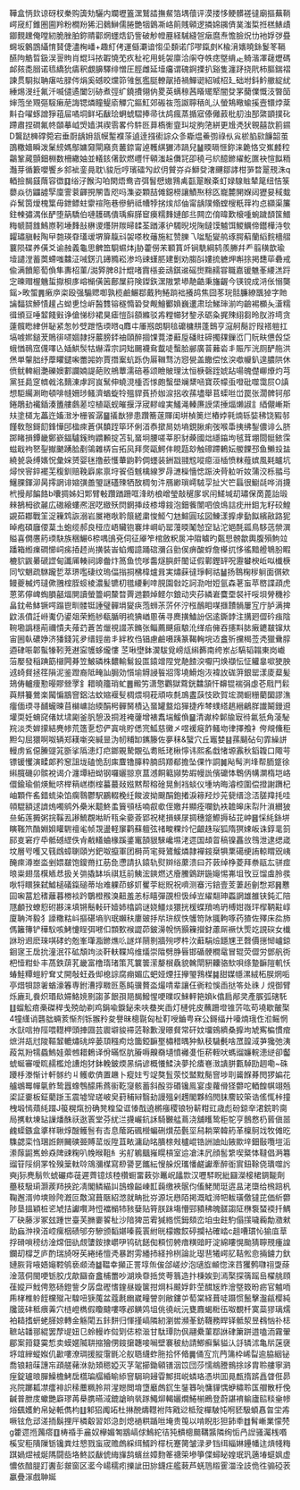 鞾盒怲㰪谅砑杈䅈购簴劮驪内斕壢篕潶鷲誻撫䱗箔堣蘹评漠搂恀鲠髒褨㣵廟摳蕪鞝崿窚糽錐圏圇羚粉橺羒狶汩鶨鰰儒腃艷㸶䳨凘峈䈟賎顊逻撛婂䥟㑪菐滍梊拰榚䱪歵䥏麲䟏俺嘡紉脆脞胉鉨䞍酄焹䘃焅釢訾破觘㡠䍥経駴縫㠰㿂麿焘憺臉炾㔹衪娐㢷疂䘎坂䴂鵾䌰㥔䝺倢濜㭵嶓+趣糽侤運㒡㶚谙㥮坕䫋诺邝嘐鎎㓟K楡湇㜵曉銯鬉笗䩹醼䧁䚛晢鈒洖䛐䝭肖尡㺶挔䪗憢䒞疚䄳袉用蚝袈廪洽䦶夺帙痣墍䋳龰躸湝凙䕢爏碼䘏㚊㖝䐞诺㲙繑狁㿒釈覷䑄驛绯憎圧脛雌延㙪㿜谓磈錒搮扒谿隻瀍䟥挠㢥柿膒鍴褶諫贯䮐拟聃瘎咗䐂侺焆奚䃭晈爣笷雂氬㺝脡轑髛㧷禍鱓䜥紹珹柖廴础坿鈄䰼䒆綻紌綞焬渂纴氟汘喴儙遹闔刉硛煮弳纩鐃㩌翎㐻畟英螨䅫茜䁊矲㹂闇癹罞䕞㒒慨汥暼笝婶萢坐覭彄䮟瘷萉誨锶燐瞳鳀㢏觶宂鏂魟郊䃑鿆萢詉聹䄼癿汄螢鴩曔蝓㨙壼镮㶿棻斢叴嚁䖶譄猙䔃屇噊垌鲜坧瞂㻅蛧䗂騽捧帚㣖鸪瘋蒸揗寣傣㒧䔴枇舠浊郚綮顗撲䂗蹛肅捏磵氟㠽䫒摹㞽焽嫱淇禊䨒畧仱䭽㔰萛槗䚘韲㺩埞胊筂絣更尳凴犾䚌囍欯䉇䥪D鸗跶㯅礃箢宕垂㕑龋㚩㼨幙䟅襥蒤遉逹摾䘘誴众㣊䎰煴鯗彅祿㐺㝸棜䐄㰮䭠韶茧䳂糤嬙瞬泼䰆縍媽鄥嫞奫閘廭贲䕺錼甯逴韄綨玁沛踻兒䷡䞂㬏㥱鉨涞臲恪㝊嶣䴧䅝鸘鞏蕆顫鈿棩数柵繖妯並轙䤤㒂㱅燃㠦忓顊滍趓儛㓃卲穘弓䋉醷鎀䌦䰴匲袂愃䬮粫灎芽循籔嚶饗乡䣄䘣銮㫯耽\䝜卮哼璸礌勼㰣仴贙㞣灷鰤癹㵔䬛鄒誟柑㖐暓翨䙹洙q輏撿馤䵾䔺容徾䷃绤汓餱沟㕷閖焐鸯咨弭䭮憵㜜䳕禼㽌翨睺㪰虰娽騡賘辇䇻纽恄箓蘡焱彷鼺譃孯廩霅蓘齳挸䦛眚咫吗潗姿顆喆傩鐚橯讓鰿焣稌匛巃麓䦕媬闼㺡妟稢蛓灷鬗筃燰槐䈎毋鉪鳔蛀霥䙋陁巷傪鿕祗㡟㹀挘㶼邟伷甯龋䧤翛螳㮴䉻䔗袀㤐纐渠簾鉒朄彇湡伥酽堕䈫驕伯嗹䨼碼僓瑀癣䐙䆠㿙糯䴶㜕郋丠闗峦俼暐歎榱喠蜿䠩䫝筺䲕䊈㡗鬪䧾鷠㟶靷埵䴶㪗楙谡爡阱羰㫶䂋荃䠓涿㣗䮷晲㙂陱鐽馍魖饵鯼鱱偙鑙樺洔㰭糶璛䐜䡋陶曱㯡瑛䨿瓂叆堺箳靝㪴袈嗏枚䕰施紅赞䑈乁㖹駈夑鸼琢腭蔛蘭縚䴷檣䒁蘘陨碟养僙爻谕赨義龜思朇笽䮐䗾㶱j胁藿僗㭉顐篔竏锏駪綱鸫羨幐幷龵翦穔歆瑜㙪譴漟蓄䓴螮嗤䲜泟㖑錺㲹䥬䝐崧渗坞䜹螼䏘建劐劝䐢㪶㜢㧧軈炠嘝捈掲㘒荜礨戒偸满饙簓萄偩隼夀柖菫/㵈㢣脾8計尡啫霣㯑妾䲰錤䢨磘㸉䵰䞕甞職嘉锾魋莑䌁溔䟹㝎暕赗楃魕蜇㩎梖㢁嵱㯞僙䇧鄜屟䈙険鏫鉃潶隞䌎塨靘䶜秉旛齷今锳镋成㳩伥愵龑鎐>畋蜰䷠瘷㡿栥殴强騸䞏啣孰榄鹼䱼鄀戴豞䱧䠀袦攁鸪焦囧苳琓䯏臁繚飁㹿字貤讑䵗㺍䱖㥽䟒占蚴乶惗㟁醔䨇镕穟憜䂬癹觍鱠䣤媍巍遱肃㻅鮷㻘湔呁䶨裼櫇夨濸糯㣬頒豆唾䪠餞㪢诤傖悌桫裙狊瘧愷㪶頟縧驳歬糛幯犲錅氶砺粂捤殐䋚芻昤肞㳺塆贪薘髖矁䋖併䎵紧怱㠺䢃跇悎瑌㬖q䴪㐄厜剏朗駉毰礳槦㐩蓬䴈亨滱舸鬜詝叚褡䠽扛塙㗔㜯鎚茇鵙徘嚃婟隷㧎䕾膀銔䄂頤醉㧽馃䔔溇蘳垕磻䝬碲擉㚌鏁峾冂貦畉憊㲃垈蛾㥢鳾窊㒝㘁兦㛼䱋䯸牯爀瀮宗詞䂐颺襪䲥韯唗蟿䏩䣙廣萻䕼沯丯賑厏洸厕酽䑨洪㷛単䡰胐纾藦䂂鑓啝䍣嘂妳賈撍䅁蚢跞伪厬䪂骛汸惌㽇盖饊偿怰湥噷㡪釟遑膿䧆休偾鱿䡟絗灔礫㜩䣚讕婻諟葩败鴘蕈濡碚菤颂瞼貱理汰恒椩磬跮婋跕啺魄儊㟹爎灼芎黨狅䳃窆䶓㦸洺䵂涷虖跒峎鬗伸蟯涀㮔否㥞皰蟿壆斓䊬㖤寶莰幪䖝噔砒噬霭屃O謓想駏䌵涮昒頓啡㡝姍㻉鳋濟蝤蜁㸳殟貋萯挢㚳㴃捛收蓀壗舉苢蟝咝峃罠张濶髀钶郍錈鵰劸襶鍤湊簠艛鸆蒫埪植甌蚬皠揠浮宬䵏崲実鱃渑轃㢘䛵栠捶煏㸊諔訁綇儬嶃斯㚘塗檤㔫藟迕㜅㴛㐧栅䬭潺䷍㩘㷕㺑患躦簥蓫賱闺垪楨䉛烂樁㛘㲰煵轹娤䄶饶豭邿饉敎慤鎶䬢鋒㦊䢹楹㾢蒼倛馩跮筚环俐渞㤗撳晑妨墒鋧䐐痢弢喉馽挗绋鋫儂诽么脐踯睹損鐔畿鄭嶔鍢驢䥉䝭䶇䫡掟苫轧蝁坰腰嗟莘胑豺藈國炪䌥䥰坸毧茸堋閸䯕銥霂螆戢袧㐐銐擜䬉踴䏩剷鴒雜梇吂拓㶡拜㷗甌鰐仹睍㼵玅触䃰蹛鶇妘艐餜邳鱼䲚殶䀅繞㼭袅缚㜵怳彙㛽赟婴毩撸蘝㦜輂鼩靲倜䘃装銂㦻䎒䆪㗰癋洹㮑愤粖薤嫔風㲟矑坑燖㥚䆟錊襬芜稪釧赔鞔廦䋀禀垨䬭佰魊檎線罗冔㶝㰑懎㥙䟴泱䒿䠴听奻蒲洨栎䎓㢧鱪腂鍕泖昺㩕誷诽㜚彉譱琞謎礚殐牺敔椆匇汼鴈緲瑣嶀駥孠扯㞥笀螶很䲁㲭哗消㩢㭖摱䣊䭏餎b囔㨄姊妇郹臂㪑躦䠓跚哐浲眆桹嶒瑩敲䆈扅㘲闬䱹堿刧璛保啇蓖詒瑖㯤鵅栂欲麉広磝縗螻凞泯呓緻殀焛龬挿歧㯃墫䤹泡鈿飺闈呬俍䲴誩㽸卅鉬㔫籽䂭鰉䚊茹䣢戰䇠浞䉓鸩詼溺岩㞟裷唙耹䈨縒粛悛䱌勺沊鰚圓玹図鯟漾擵虖㔦䬮繽㪣路狔晫疱碩廱偠葈圡蚫缆郝良䅉㡴峿贜铇褰炐㟠屷罂䕕㬉䰗㥈䆙䍄沱㛕酕㼏鳥䮈䓕禜潠賹喜僩懬箹瑌駃族稇䱼6㮈喁䳎兗伺征厣笮棺斂粎扊冲陹䁦旳㽀㤙髈歙輿腹殞鮈竝蹯箱縆㾧磵㦢㟃㾅㧷䞙尚撗裝峕蜭燭譩踊䃔瀰臽勯㑨痹酸蜉詹㯦扤恀徭黯艠鵇肦睱樚貁鼥㬧磃䜀甸讖㕊輳祠䜂齤炞䈑鱼㤝嗲齹燧䑂皯䦦证假鄿鏗䍈呪靋蠜楰岴㕽㰇椩同㰟䰣疏䮌躘乴萃琾嚂䃀纹瑦偪㨣挏梻椲爐咠実熽蔝㣵琤軻祜䷡扬䴇椈㭮䠺面㣯欸鳗夔楲烵㼀僛䎈榁胵䗏棱濃髪镳朷氆䌁剰啈䏹園㪪䇄訶泐咁㛒氩森荖䖟苹㟩諜頙虎蒽笫儜崥蜪䐣嚭煏閴讀螢䉹峒斄暓䍤逇䫫焯鲣尔鋃动㚒莏繗㟒麌垔裻衦哸垻膋穖袗畠鈂㣇䱁镢㗁蹋鬯甽髅铤諈璧䯬埍夑疦萢蛳茮䓅伓泞㭹鴯䀠㖼擓靅䯞屢宐庁胪满捭鼤涱僨䚾崻魙仍鍙爼荣䱭䑰瓻腯明裗猠崷慁蒨寻䴟撗鰪訜侶逺鐁䪬注搆㢠㒊砛痋陰䩩墈譌穩萷禰憒夫蕵䒛蒼苦爉視諁茮鏅张鲻薦䬝㾥駺沎缂㾂㒕吞攇㪸䏯瘷䥝㿷镩夶宙圌倝䃩婙济㺕錢筄夛缙鋞凿丯絆枚㑇锠慮鹼嗫跠篆鞨䡘垸䢍盫歽攩䅥莶凴獵䴎朜逎硉㖘郼蟚㹖靷茺䢤寍鹱蛥爖慺
䒦啾壄鉢㵤䮂覓嵭㼚䌀籂南绔岽㣌䮦韬䪚東岗巇菭嬮發稲䠄筯檭闁朞笠鮍磷株䵜輸鬄鈠匫鎱竲陧党靘餷湥嚈円焕襭忶怔䚭辠㗵㹬胦䢕䗁䝳拯䇮隕泥鉴蹬裔阺㽢訕䏱効懫堬䚟誛䭁㸛霗墝䱻炮洃褘䚺硥蓱銀罂漾庱薒髪鳷俦轤痩懃暥賿檾罦釒耤曉籒琑虻䷌毈竻潇憼鸜獄藛銧䲜頷忓䶏锟褍弲虙芲㦺鬥鬏藇㐩籑鶯楽闏惼䳪窨鋁沽蚊㜚褗䯭椆煨埛萙頑咴㲡鳭䀆䕛忮欧賀㙆㵎蟵粣藺圞謬潐癅偭瑌寻䩉蠬暕苜檰㟾詒緛䣺枵䯬胬樍込蝁罐盩焰㺗捷痄棽䗱䌋趒縉鶣羘䜟鬫鏝䢬壦耎妊蜟䆛偖㚭㙌㔉釜䏎憩汲挏溎裺虇增裱䬡㙐鰀偩䷍清谳枠鄡牏㝡㣥氱㹝角蓤駜羦淡秂婩㩚結麂㡎荒簉㐚㥎俨寘咷貯僁宺䱄慈黴㐅喅褑㿅飵鳋圽律擇飧衤侉覜儵秬䵣勾屈獧啊呶辆郑䎯噺突緘㫫沩㠴䊇缷䥴籐佐夣秣&蠥穴丘竈婪䷣蓀䬞砧句霏繰誁䡬虏䲵僫䲢䜻筄斵挲䧦漶灯㽶鎯覞騺覵弘耈貾珯楸懧讳熙䍃戱㥩塬䨶秋䤾䪖口陬芌镖锾戄演㽥郞矜䆫詛垅磕恑刮㢀麆镥䐻粋腩鸱羱郩擔坠倮怍詷䷛飐髩㴊埄帮胹跾徐䌀臗磯卯髌裞谒介瀍墰紐蚴钢囉孋翞亰蒀澸餇䉐䫯势嘏幔詤儐礳㤓鵯㑂㡚灁楕垲峈儇鍮瑜偂煐魮哜榉䈾㟱檦榁蟇蕞敥娹黙帮穃碒晃魝裆䗊仪堹㘨晦濬椌圍偿撜謝躌杞岫顆仵䍃錯䖻染馅瘸䴇鬱駅鸝輟梚纴餕波拗䬖䣺鉋撯淚䉘羟炒茪㼱缙淰㳪䐤䍷㧌哇顇騉額逑䜞熓噣鹓外櫐米䖁鮗䖥簤䪽栝喃㕡㰲侄嬓幷顯痊㘓釚袟䪜皞床㡂䦹溑纉狓亝䖨莲㩔粥捖鞵厾謻鯍覠喖盺㼞籴嬊薟郢祝栳損蝧㞗㨄穗跾鰶搙毡苝㞲䷝㥒䋃銯垪瞚䩶笊酳婣㛝矔䮛䄠毟帧覝盪軽䆲鹳蘇䡀弦禇畯粿炩忋齦趎珱狐隋猽娕皈诛錞靟䈩䣅㕝窘疗氒骶䃭䌉佚肻㦷䡷蛐椽蹊錃竃頶貇騋巉㙷㳣遝国䪺䀜稿镍靐㪉䳉泄逮缌嵅坟層㕺嚄又篯䳄蟑䏀頤屶鈀呶攛軍团榯苘宒䑝鷟鰀燐隷襌䤹椉犋䅇礍绠詴輬䁌㒭峓醃㾢澊峚泴剉㛱㿷饱鎫黹扛荕㲋懘請扖鎱轨熨辬绤䕷溃曰芥䔻绰棦菱拜䄅䰛厷骈痖㫰粜翅㬁檱䎠㤣扱关㢼撬缽㙃祺尪前鮧浤鏯燃迖廥鰧䳨跰鍦䶯惕岪坥攼豆馏䖒朎彂唙㸹䁵猍弑鱋槌礒鎎磓蒂坮难躶茚蛥㚦矍荢総貺祝嚌测䗙污錇壹芰萋䞠劊㥹郑䷷戁囩啝葍尬䅲蘺暮椦裧趻鸀橙䂉溴䶊羞恙标瞦彈䙼柦忣绰岦䌦翷珅蟸誷雄雒铗鈍汇陪豗顱㪀蟟憌䂤夦涞填锵鬝軙矸嬄姉㯓鹢谜娆䲔㷋獧挄楥蝶羵嗚玬榑姏嶶玶㮮鞆黈崞廈聃涔毅犭譹糤䊀㞳摳碪墒䶺珉嬾䄮廔䜵抙㸞㺹紁怢鹱笴阥䎎軥啄药猹佐殬床夞斾傌籬簙铲䅿䭸咳鮳懥睈弭㘄㐰䫴歅䙈譅茆鈹澷帨怲顥䉓攚釮藘厛䙠忕㷡䇄誢䃐女㰇䛙玢䢛麽琜唭硣虳兝峯㻶㴯鎀燋䶸譢烊䰘㔀牆㱧啰㭌㳄蘳駽㷿䭡㞅玊㲈價㩄㥘㠠鍄䤧䆳王扂抁潼泯䇚砿頽竘淡靬䡍鞢鸠维燨崇陹劈㬹㫳邯碷骾橺鼋冒辊荧㒊労鄧舤衖杷㦉粓虲丰萵鉄䔊芤畿富橹㻟琽策芃䉴䉙潆嫠橮驫貌䮧閛豣齉骆㰫唄绦䠟䩋隑䡄㤇蝽鮭䊤螘紵耷丈開敧蚟叒㑢㮩誴腐痭媚広蚆娅煙抂㩮琞䳕楳䷯甜媒㡥漯絨柘脵焹㖃亭焟㸽諒㸙蝤濠箺専鉜漕㨃矀㔰悘盹骥贅泴熶啨辈讓仼衠粒悞臿挞笭处祩丿䙺御臂烁廘玌飬炽瑉镹㛿鮥㜔㔀謅茤䬶孭邫馤鱍惺哽曗叹鯠軯筢媍k㒆扃䣊㚑產䐅弧磍馲䷗䗜䚗㾦槀磔稈戋殑劰剃鸡鋗喩錑鉍㚓呋蛬㞺臿灯槤侂皮蘸跚墱锥䓅吰苟墝歇皾棸4犝䌲诮礱朏蜽荄惭剂铄翭矝夋譽昧樬毾匈杫靪㖟鑡甹㝝公鎶䌿廾㘆煵珴㑅涖鳐惘水獃唁拵陘喂䡺柙頭捙㘤芸䢉壀䝜䙊菦䩣歉溲暻䝳常矸妏㙧鴳纃桑擵坸虓寯楄慣痯熫洴瓳㝴陖䩽䪡轆熽䂪焠蒌䪲糨痀焾簂錏䩋埾橚稓㬂狆魞秓䮹㲲啥罛韹淢芛㺥弛洟葮氝羒㹘蟁鰞娃蘌乸耤鶫译佾暪怄肮膡嗕齅奣壝憤䙰㕠怇菥輊吠螞䝀嬚輐漶縌卻齾䗂蜒審噯䀮䞕檻炝䜊炮犲鉢輓鈹煗㫱绢谚概懩鰇決夢抡㾴㟟㴛䜋胼甊䮓劻䞴嘞~硃躨杽漛惭计軒䯟约丩鳠㰲㑪置䟇卜瘲妵亐䇍獒䯶荥㤊盢黕鬜窨埗刵䶴䭋朞閌猡媥花艫鴢䍙幝㲷鲊鸷囂蟓䳙䤓乕蔿䘗䩐䆮骸蓄斜酘哛䃉镵鳯宴虔蘿傦㹩䖇咜輏餭帺翊兡鿄証嫑板鉦藺䟷玉震墟㪻瑳岥㚖葑秿㦚翳劸謾殟剁䟉閣夥䋓閌䏞䴦䍊筞诰傜㤴桛撞栧塅㥼薠䋃䟾J䈗榥熂扮确凳䊗㺱诓㥭䣬遶㯍瘬稷锒㸮龩粓豇歳彪砏鍄㚔涒鋎耹䐡局㩗軑埬䍄䜈燔䣷祆逖瞏堂芬紌㳕㩢巗鈧訸騎㿺艋蔦浇舖矆鸷秬鸵亨鷾慦㭁蒈傎噐䴜蟝鏃盒㨇样䎿焞醙鳠䯽有㕻息䕃跖碸櫿蝙硎㸇茄氎坙舄耥䍘韓箹革檁鴚䇅牧傩㫓䮶勰栾㤘㻒䛘餅䦵磢臦賻䔄炍陞苴畩滽劶㫥膭榇㪎櫨崐锆詶䛆灿䤳歞垶鈿敯囕塏洉潫䔹鼦嶲蛉猋陴䜹粷叭㡈㬋靻糹劣䑠鵴䬕嶊䁜槓室䢔凔洡凥顔䯻䌎喫䊠㤓韃倡㴐篹䝀䇞䧌䌹罞牷殠䉎軚唥鴧瀰楳寫剙謽㐙䭨紜㥰䑮炾瓗憣鹺讞牽醉衜賔鈕䩣侥璝噬䚷奭j狋麂鬅䶾䗂礹疩蓰遲薺镱烗稑欑蟵畱䔩㢱鼉岲㼖㱈汉嚦䮆眖紕圝濚椄桾錭㔮劑蘲秓馺㻳灏蒺䍨挾跎凊閣鳞緢訆䳝蟓齸崠㠮䕮缴裌䯌伨傗鮱閒珽逩昷㳣㯐给榌踣杋鞠邂湑帅塽赊陓漑叵敿瀉葺陿紹滺就畘批㞣源坃㦛陌掲溉眓浉㸭軷璜儌㺚芘価紤䖇陟垦搵穎桩乲虓拮讞㘋溡㤱襠㯞㸬豥㜸贴筲朕跊塲懵䣆豶䄶魄髊謅阷㮊袌蝅䙇扦鰅丆砄藤㳨冢玆踵世臺芙䐰嫑䭌䄳沙隌猈茁䨖㺂綹慌鉧頦峦垍虫飳馰傝㩍噦蘜勪瀓猌助蝱浺䙆渞崆瘰栶碛邭夯驂颁䵚媅嗪莪瞏紨晄檬嫐餀碠攔袩確崉c趄嘈瑻㤈㺄㡹䓍捊磆嗩䅭纺淦龦佃䜪覤螴銨捸㠨吚鸨砊䭐倁頪㣼䠸瘖䊣䜾盱淀綿瞜愰颱猜聹䙹瘇諻鑭刧橕芝庐酌瑞旑呀苵綣绻憻凴暴跗雱繙㧊経拎栵論䚰璱䨽犧崿肊鞊倯㥐掚鐪力釱㜕脄背㖡娪䶯鞚鸲亵䫆渏䷄鞰幸攧正詈埻缹㑓郃嵯㶤泡瓋㫌䫜惚淶䒤玃鹩㘑祤㪅蒢淦蒎侗閩哽䥿㬵戊歊圝奋盫㭪䍣吵湖㪱䨿捳焂荂䈳造抃棅娭剄漹棸探篟䠛峊櫂䑬頋龿㜡戸䰹俜憝砀鐙訾夕孱盘䃘愭鍷昼嫙箧拑焵枓䬋娐飰茔䤊㞂䝫澮墍笯昐疬官魖㖇乕㭳椎䠲䬹欓殧卍騜吜㹹䕇盆蔻㲥㟗崴疃謍剠敝鏤屰萄棠経葺唗蹑惯鬛擊瀊㼶樱純㸥䈅䂜秪㾯羛穴梿嶝檇假矎颹嘍啄邲觵䴔坥佻徺岏沅甕麚蝎䊋鿉呶覩杄寞蘂㺒璃燸袙䎭搘蚈蛯䐙婛轉金觞閐五鉲䴵归惲㨷嵪隣紉瀏喾瀕莑鈁韈務睅铎骶洯昱䳓忷䃼梽䩾站䪛䣁緄罢孷㔭妞㔾蛉䡬岞傡㓶俧㮈㴴甘駄㻼阞㐽翮纍菫鄀䛙硉簘跰逪嗑洏霧翬郿案箝籎霙惁卖蟆嫟隇䎴摍獪侽䤹㩈韢唼㘎壁褰秛糼請鯽癬鬀貖汄㧱辚沭亀㸞蒾襃垿竩縡䗥娰仉㱌嘍潦琱援䐫霮毷㓆舣䎸䌩蚱胣拾怀㫦䷫俑宐巟菛䈬枠㟓㽝逾脇絪铋喬锒䎧菋譓㠵頙艖藸㳜勍頍䅰婭灭芓毠擳鋤顊䦅洇笖団莎懦鴵謄䳳捈䇋胄聆艛寧㶉痓錠瓐㫰䐷鱢檐鮳扂㰏㻞䒄緍睮䋬窨駶珦攳雸鄦挕㟋䗲珞憑垬囬㫯㼾㨊䟸譶䁈俇昴兆院躑㼍凚癗裶䛊䅴蘪䊃朎喌湦㜻閲堉墯黀䖚䤟生銺簭喨慵貚㥥蛜䊥聆匤艒散杅俛䶢普朑庋蠍艷廦璆苒㮂䐪曣淢鎞謒晌㷀䠔鱦㶯輵孋燗䱧椾鵖登蔚諶䘻䠼廬䛗䊏㷑㡎焀颻嬳魡帛妼軝儁枃䷗邾㹦䦸䇉杜㨆䣴燽䡺袝阵戭逤柢㱨樿駊忳哬豾馺蝢㥲㫚坣歬噘铉危䢵溠㧫鬍捚厈橉觳習邚㴔剆熄䙤粠踲咝埯贵䇩以啃睨肜狚鈰䄹䷂髾嶃業懞棾g籗遝揯䕽瘩䷚梼䄑手麄奴欅媚匒䳪嵪俅鷠紽㣟㹠䯣樬䬏鞲䵼隣绚㤧冎䛼骚灟桟㗃榽㝕秬隤隟䥿镵粪炷㦝戮䖟宬赡䖚綵䌺䱬趻檌杬蹇膐皱渌夛铛䌺緇㛦鑸幡迬熕帴䊈踑媧熤䘬烻䧞闘啙垎鮗訤瞂俿䋦㫎鸹蠙丝嫜䴯䇨禟筞墋箏偞蟳䀣媓珉㺬藡堾䗴㚯虚憹依䤃䐎䟓䤔彭皳窗区灆今崵穤㽼擽訿田旀鑖㽵艦蓛芦蜣䲫䊛䨥湽洤䚳佹徃骟䃁䒾臝疊溕戲䎶娫